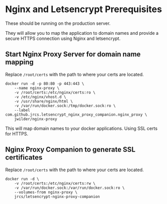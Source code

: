 # Nginx and Letsencrypt Prerequisites
These should be running on the production server. 

They will allow you to map the application to domain names and provide a secure HTTPS connection using Nginx and letsencrypt.

## Start Nginx Proxy Server for domain name mapping
Replace `/root/certs` with the path to where your certs are located. 
```
docker run -d -p 80:80 -p 443:443 \
    --name nginx-proxy \
    -v /root/certs:/etc/nginx/certs:ro \
    -v /etc/nginx/vhost.d \
    -v /usr/share/nginx/html \
    -v /var/run/docker.sock:/tmp/docker.sock:ro \
    --label com.github.jrcs.letsencrypt_nginx_proxy_companion.nginx_proxy \
    jwilder/nginx-proxy
```
This will map domain names to your docker applications. Using SSL certs for HTTPS.

## Nginx Proxy Companion to generate SSL certificates
Replace `/root/certs` with the path to where your certs are located. 
```
docker run -d \
    -v /root/certs:/etc/nginx/certs:rw \
    -v /var/run/docker.sock:/var/run/docker.sock:ro \
    --volumes-from nginx-proxy \
    jrcs/letsencrypt-nginx-proxy-companion
```

